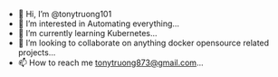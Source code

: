 - 👋 Hi, I’m @tonytruong101
- 👀 I’m interested in Automating everything...
- 🌱 I’m currently learning Kubernetes...
- 💞️ I’m looking to collaborate on anything docker opensource related projects...
- 📫 How to reach me tonytruong873@gmail.com...

<!---
tonytruong101/tonytruong101 is a ✨ special ✨ repository because its `README.md` (this file) appears on your GitHub profile.
You can click the Preview link to take a look at your changes.
--->
